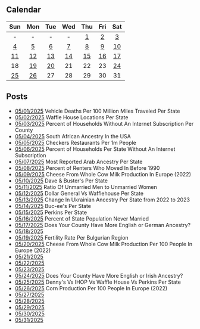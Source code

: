 ## Calendar

|Sun|Mon|Tue|Wed|Thu|Fri|Sat|
|:-:|:-:|:-:|:-:|:-:|:-:|:-:|
|-|-|-|-|[1](../../projects/economics/Vehicle_Deaths_Per_100m_Vehicle_Miles_Traveled/)|[2](../../projects/restaurants/Waffle_House_Per_State_Totals/)|[3](../../projects/economics/Percent_Without_Internet_Subscription_Per_County/)|
|[4](../../projects/ethnicity/South_Africans_In_USA/)|[5](../../projects/restaurants/Checkers_Per_State/)|[6](../../projects/economics/Percent_Without_Internet_Subscription_Per_State/)|[7](../../projects/ethnicity/Arab_Ancestry_Nationalities_USA/)|[8](../../projects/economics/Renter_Occupied_Units_Before_1990_Per_State/)|[9](../../projects/agriculture/Cheese_Milk_Cow_Production_Europe_2022/)|[10](../../projects/restaurants/Dave_and_Busters_Per_State/)|
|[11](../../projects/demography/Ratio_Unmarried_Men_To_Women/)|[12](../../projects/versus/Dollar_General_Vs_Wafflehouse_Counties)|[13](../../projects/ethnicity/Ukrainian_Change_in_USA_2022_2023/)|[14](../../projects/stores/Bucees_Per_State/)|[15](../../projects/restaurants/Perkins_Per_State/)|[16](../../projects/demography/Unmarried_Per_State/)|[17](../../projects/versus/English_Vs_German_Per_County/)|
|18|[19](../../projects/demography/Fertility_Rates_In_Bulgaria_2024/)|[20](../../projects/agriculture/Cheese_Milk_Cow_Production_Europe_Per_Capita_2022/)|21|22|23|[24](../../projects/versus/English_Vs_Irish_Per_County/)|
|[25](../../projects/versus/Dennys_Vs_IHOP_Waffle_House_Perkins_Per_State/)|[26](../../projects/agriculture/Corn_Production_Europe_Per_Capita_2022/)|27|28|29|30|31|

## Posts

* [05/01/2025](../../projects/economics/Vehicle_Deaths_Per_100m_Vehicle_Miles_Traveled/) Vehicle Deaths Per 100 Million Miles Traveled Per State
* [05/02/2025](../../projects/restaurants/Waffle_House_Per_State_Totals/) Waffle House Locations Per State
* [05/03/2025](../../projects/economics/Percent_Without_Internet_Subscription_Per_County/) Percent of Households Without An Internet Subscription Per County
* [05/04/2025](../../projects/ethnicity/South_Africans_In_USA/) South African Ancestry In the USA
* [05/05/2025](../../projects/restaurants/Checkers_Per_State/) Checkers Restaurants Per 1m People
* [05/06/2025](../../projects/economics/Percent_Without_Internet_Subscription_Per_State/) Percent of Households Per State Without An Internet Subscription
* [05/07/2025](../../projects/ethnicity/Arab_Ancestry_Nationalities_USA/) Most Reported Arab Ancestry Per State
* [05/08/2025](../../projects/economics/Renter_Occupied_Units_Before_1990_Per_State/) Percent of Renters Who Moved In Before 1990
* [05/09/2025](../../projects/agriculture/Cheese_Milk_Cow_Production_Europe_2022/) Cheese From Whole Cow Milk Production In Europe (2022)
* [05/10/2025](../../projects/restaurants/Dave_and_Busters_Per_State/) Dave & Buster's Per State
* [05/11/2025](../../projects/demography/Ratio_Unmarried_Men_To_Women/) Ratio Of Unmarried Men to Unmarried Women
* [05/12/2025](../../projects/versus/Dollar_General_Vs_Wafflehouse_Counties) Dollar General Vs Wafflehouse Per State
* [05/13/2025](../../projects/ethnicity/Ukrainian_Change_in_USA_2022_2023/) Change In Ukrainian Ancestry Per State from 2022 to 2023
* [05/14/2025](../../projects/stores/Bucees_Per_State/) Buc-ee's Per State
* [05/15/2025](../../projects/restaurants/Perkins_Per_State/) Perkins Per State
* [05/16/2025](../../projects/demography/Unmarried_Per_State/) Percent of State Population Never Married
* [05/17/2025](../../projects/versus/English_Vs_German_Per_County/) Does Your County Have More English or German Ancestry?
* [05/18/2025]()
* [05/19/2025](../../projects/demography/Fertility_Rates_In_Bulgaria_2024/) Fertility Rate Per Bulgurian Region
* [05/20/2025](../../projects/agriculture/Cheese_Milk_Cow_Production_Europe_Per_Capita_2022/) Cheese From Whole Cow Milk Production Per 100 People In Europe (2022)
* [05/21/2025]()
* [05/22/2025]()
* [05/23/2025]()
* [05/24/2025](../../projects/versus/English_Vs_Irish_Per_County/) Does Your County Have More English or Irish Ancestry?
* [05/25/2025](../../projects/versus/Dennys_Vs_IHOP_Waffle_House_Perkins_Per_State/) Denny's Vs IHOP Vs Waffle House Vs Perkins Per State
* [05/26/2025](../../projects/agriculture/Corn_Production_Europe_Per_Capita_2022/) Corn Production Per 100 People In Europe (2022)
* [05/27/2025]()
* [05/28/2025]()
* [05/29/2025]()
* [05/30/2025]()
* [05/31/2025]()
